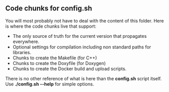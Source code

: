 ## Code chunks for config.sh

You will most probably not have to deal with the content of this folder. Here is where the code chunks live that support:

  - The only source of truth for the current version that propagates everywhere.
  - Optional settings for compilation including non standard paths for libraries.
  - Chunks to create the Makefile (for C++)
  - Chunks to create the Doxyfile (for Doxygen)
  - Chunks to create the Docker build and upload scripts.

There is no other reference of what is here than the **config.sh** script itself. Use **./config.sh --help** for simple options.
